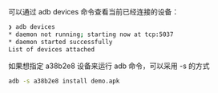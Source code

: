 可以通过 adb devices 命令查看当前已经连接的设备：
```zsh
❯ adb devices
* daemon not running; starting now at tcp:5037
* daemon started successfully
List of devices attached
```
如果想指定 a38b2e8 设备来运行 adb 命令，可以采用 -s <deviceId> 的方式
```zsh
adb -s a38b2e8 install demo.apk
```
